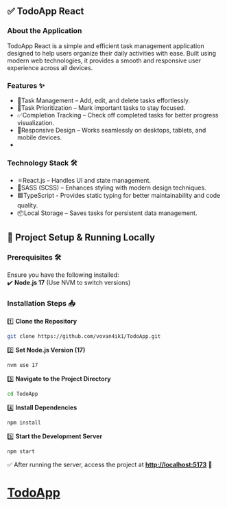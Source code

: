 ## ✅ TodoApp React  

### About the Application  
TodoApp React is a simple and efficient task management application designed to help users organize their daily activities with ease. Built using modern web technologies, it provides a smooth and responsive user experience across all devices.  

### Features ✨  
- 📝Task Management – Add, edit, and delete tasks effortlessly.  
- 📌Task Prioritization – Mark important tasks to stay focused.  
- ✅Completion Tracking – Check off completed tasks for better progress visualization.  
- 📱Responsive Design – Works seamlessly on desktops, tablets, and mobile devices.
- 
### Technology Stack 🛠️  
- ⚛️React.js – Handles UI and state management.  
- 🎨SASS (SCSS) – Enhances styling with modern design techniques.
- 🟦TypeScript - Provides static typing for better maintainability and code quality.  
- 📦Local Storage – Saves tasks for persistent data management.

## 🚀 Project Setup & Running Locally  

### Prerequisites 🛠️  
Ensure you have the following installed:  
✔️ **Node.js 17** (Use NVM to switch versions)  

### Installation Steps 📥  

1️⃣ **Clone the Repository**  
```sh
git clone https://github.com/vovan4ik1/TodoApp.git
```  

2️⃣ **Set Node.js Version (17)**  
```sh
nvm use 17
```  

3️⃣ **Navigate to the Project Directory**  
```sh
cd TodoApp
```  

4️⃣ **Install Dependencies**  
```sh
npm install
```  

5️⃣ **Start the Development Server**  
```sh
npm start
```  

✅ After running the server, access the project at **[http://localhost:5173](http://localhost:5173)** 🎉

 # [TodoApp](https://vovan4ik03.github.io/TodoApp/)
